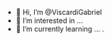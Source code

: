 - 👋 Hi, I’m @ViscardiGabriel
- 👀 I’m interested in ...
- 🌱 I’m currently learning ...
.


<!---
ViscardiGabriel/ViscardiGabriel is a ✨ special ✨ repository because its `README.md` (this file) appears on your GitHub profile.
You can click the Preview link to take a look at your changes.
--->
